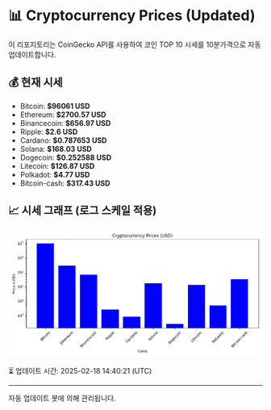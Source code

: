 
# 📊 Cryptocurrency Prices (Updated)

이 리포지토리는 CoinGecko API를 사용하여 코인 TOP 10 시세를 10분가격으로 자동 업데이트합니다.

## 💰 현재 시세
- Bitcoin: **$96061 USD**
- Ethereum: **$2700.57 USD**
- Binancecoin: **$656.97 USD**
- Ripple: **$2.6 USD**
- Cardano: **$0.787653 USD**
- Solana: **$168.03 USD**
- Dogecoin: **$0.252588 USD**
- Litecoin: **$126.87 USD**
- Polkadot: **$4.77 USD**
- Bitcoin-cash: **$317.43 USD**

## 📈 시세 그래프 (로그 스케일 적용)
![Crypto Prices](crypto_prices.png)

⏳ 업데이트 시간: 2025-02-18 14:40:21 (UTC)

---
자동 업데이트 봇에 의해 관리됩니다.
